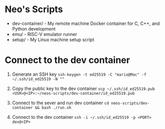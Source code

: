 # Neo's Scripts

* dev-container/ - My remote machine Docker container for C, C++, and Python development
* emu/ - RISC-V emulator runner
* setup/ - My Linux machine setup script


# Connect to the dev container

1. Generate an SSH key
`ssh-keygen -t ed25519 -C "mario@Mac" -f ~/.ssh/id_ed25519 -N ""`

2. Copy the public key to the dev container
`scp ~/.ssh/id_ed25519.pub <USR>@<IP>:~/neos-scripts/dev-container/id_ed25519.pub`

3. Connect to the sever and run dev container
`cd neos-scripts/dev-container && bash ./run.sh`

4. Connect to the dev container
`ssh -i ~/.ssh/id_ed25519 -p <PORT> dev@<IP>`